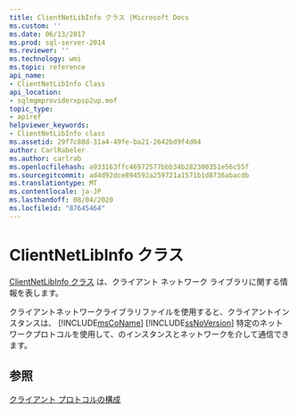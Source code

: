 ```yaml
---
title: ClientNetLibInfo クラス |Microsoft Docs
ms.custom: ''
ms.date: 06/13/2017
ms.prod: sql-server-2014
ms.reviewer: ''
ms.technology: wmi
ms.topic: reference
api_name:
- ClientNetLibInfo Class
api_location:
- sqlmgmproviderxpsp2up.mof
topic_type:
- apiref
helpviewer_keywords:
- ClientNetLibInfo class
ms.assetid: 29f7c88d-31a4-49fe-ba21-2642bd9f4d04
author: CarlRabeler
ms.author: carlrab
ms.openlocfilehash: a933163ffc46972577bbb34b282300351e56c55f
ms.sourcegitcommit: ad4d92dce894592a259721a1571b1d8736abacdb
ms.translationtype: MT
ms.contentlocale: ja-JP
ms.lasthandoff: 08/04/2020
ms.locfileid: "87645464"
---
```

# <a name="clientnetlibinfo-class"></a>ClientNetLibInfo クラス
  [ClientNetLibInfo クラス](clientnetlibinfo-class.md) は、クライアント ネットワーク ライブラリに関する情報を表します。  
  
 クライアントネットワークライブラリファイルを使用すると、クライアントインスタンスは、 [!INCLUDE[msCoName](../../../includes/msconame-md.md)] [!INCLUDE[ssNoVersion](../../../includes/ssnoversion-md.md)] 特定のネットワークプロトコルを使用して、のインスタンスとネットワークを介して通信できます。  
  
## <a name="see-also"></a>参照  
 [クライアント プロトコルの構成](https://technet.microsoft.com/library/ms181035.aspx)  
  
  
